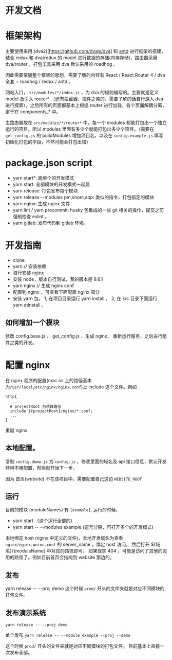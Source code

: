 开发文档
===

# 框架架构
主要使用采用 (dva2)[https://github.com/dvajs/dva] 和 [antd](https://ant.design/index-cn) 进行框架的搭建，结合 redux 和 dva/redux 的 model 进行数据的存储(内存存储)，路由器采用 dva/router ，打包工具采用 dva 默认采用的 roadhog 。

因此需要掌握整个框架的思想，需要了解的内容有 React / React Router 4 / dva 全套 + roadhog / redux / antd 。

网站入口， `src/modules/*/index.js` ，为 dva 的规则编写的。主要就是定义 model 及引入 router* （还有拦截器、插件之类的，需要了解的话自行深入 dva 进行探索），之后所有的页面都基本上根据 router 进行加载，各个页面解耦分离，定于在 components_* 中。

主路由器放在 `src/modules/*/router*` 中，每一个 modules 都能打包出一个独立运行的项目。所以 modules 里面有多少个就能打包出多少个项目。（需要在 `get_config.js` 的 buildModules 增加项目名，以及在 `config.example.js` 填写初始化打包的字段，不然可能会打包出错）

# package.json script

- yarn start*: 跑单个的开发模式
- yarn start: 全部模块的开发模式一起启
- yarn release: 打包发布每个模块
- yarn release --modules pm,snom,app: 类似的指令，打包指定的模块
- yarn nginx: 生成 nginx 文件
- yarn lint / yarn precommit: husky 包集成的一些 git 相关的操作，提交之前强制检查 eslint 。
- yarn gitlab: 发布代码到 gitlab 环境。

# 开发指南

- clone
- yarn // 安装依赖
- 自行安装 nginx
- 安装 node，版本自行测试，我的版本是 9.6.1
- yarn nginx // 生成 nginx conf
- 配置到 nginx ，可查看下面配置 nginx 部分
- 安装 yarn 包。 1, 在项目目录运行 yarn install 。 2, 在 src 目录下面运行 yarn qtinstall 。


## 如何增加一个模块
修改 config.base.js  、 get_config.js 、生成 nginx、 重新运行服务，之后进行组件之类的开发。

# 配置 nginx
在 nginx 程序的配置(mac os 上的路径基本为`/usr/local/etc/nginx/nginx.conf`)上 include 这个文件。例如
```
http{
  ...
  # projectRoot 为项目路径
  include ${projectRoot}/nginx/*.conf;
  ...
}
```
重启 nginx

## 本地配置。
复制 `config.demo.js` 为 `config.js` ，修改里面的域名及 api 接口信息，默认开发环境不用配置，然后就开始下一步。

因为 首页(website) 不在该项目中，需要配置自己这边 `WEBSITE_ROOT`

## 运行
目前的模块 (moduleNames) 有 `[example]`, 运行的时候，
- yarn start （这个运行全部的）
- yarn start -- --modules example (逗号分隔，可打开多个的开发模式)

本地绑定 host (nginx 中定义的文件)，本地开发域名为查看 `nginx/nginx.union.conf` 的 server_name ，绑定 host 访问。
然后打开 ${域名}/{moduleName} 中对应的路径即可。
如果现实 404 ，可能是访问了其他的没用的路径了。例如目前首页会指向到 website 那边的。

## 发布
yarn release -- --proj demo
这个时候 `prod/` 开头的文件夹就是对应不同模块的打包文件。

## 发布演示系统

`yarn release -- --proj demo`

单个发布
`yarn release -- --module example --proj --demo`

这个时候 `prod/` 开头的文件夹就是对应不同模块的打包文件。
目前基本上直接一次发布全部。


